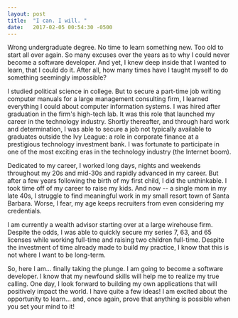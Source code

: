 ```yaml
---
layout: post
title:  "I can. I will. "
date:   2017-02-05 00:54:30 -0500
---
```



Wrong undergraduate degree. No time to learn something new. Too old to start all over again. So many excuses over the years as to why I could never become a software developer. And yet, I knew deep inside that I wanted to learn, that I could do it. After all, how many times have I taught myself to do something seemingly impossible? 

I studied political science in college. But to secure a part-time job writing computer manuals for a large management consulting firm, I learned everything I could about computer information systems. I was hired after graduation in the firm's high-tech lab. It was this role that launched my career in the technology industry. Shortly thereafter, and through hard work and determination, I was able to secure a job not typically available to graduates outside the Ivy League: a role in corporate finance at a prestigious technology investment bank. I was fortunate to participate in one of the most exciting eras in the technology industry (the Internet boom). 

Dedicated to my career, I worked long days, nights and weekends throughout my 20s and mid-30s and rapidly advanced in my career. But after a few years following the birth of my first child, I did the unthinkable. I took time off of my career to raise my kids. And now -- a single mom in my late 40s, I struggle to find meaningful work in my small resort town of Santa Barbara. Worse, I fear, my age keeps recruiters from even considering my credentials. 

I am currently a wealth advisor starting over at a large wirehouse firm. Despite the odds, I was able to quickly secure my series 7, 63, and 65 licenses while working full-time and raising two children full-time. Despite the investment of time already made to build my practice, I know that this is not where I want to be long-term. 

So, here I am... finally taking the plunge. I am going to become a software developer. I know that my newfound skills will help me to realize my true calling. One day, I look forward to building my own applications that will positively impact the world. I have quite a few ideas! I am excited about the opportunity to learn... and, once again, prove that anything is possible when you set your mind to it! 
